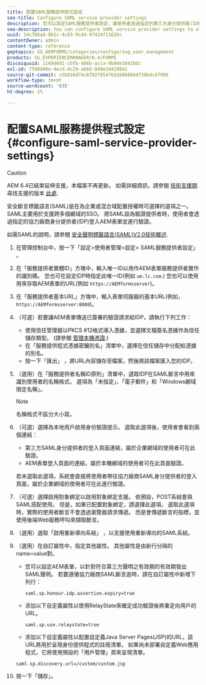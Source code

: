 ```yaml
---
title: 配置SAML服務提供程式設定
seo-title: Configure SAML service provider settings
description: 您可以設定SAML服務提供者設定，讓使用者透過指定的第三方身分提供者(IDP)登入及驗證AEM表單。
seo-description: You can configure SAML service provider settings to allow users to login and authenticate to AEM forms via a specified third-party identity provider (IDP).
uuid: 14c706ad-8b1c-4c03-9cd4-97424f2162bc
contentOwner: admin
content-type: reference
geptopics: SG_AEMFORMS/categories/configuring_user_management
products: SG_EXPERIENCEMANAGER/6.4/FORMS
discoiquuid: 1169d0d1-cbfb-486b-acca-9b9de3d410dc
exl-id: 7f80d46e-4ecd-4c29-abb5-949e2d429841
source-git-commit: c5b816d74c6f02f85476d16868844f39b4c47996
workflow-type: tm+mt
source-wordcount: '635'
ht-degree: 1%

---
```


# 配置SAML服務提供程式設定{#configure-saml-service-provider-settings}

>[!CAUTION]
>
>AEM 6.4已結束延伸支援，本檔案不再更新。 如需詳細資訊，請參閱 [技術支援期](https://helpx.adobe.com//tw/support/programs/eol-matrix.html). 尋找支援的版本 [此處](https://experienceleague.adobe.com/docs/).

安全斷言標籤語言(SAML)是在為企業或混合域配置授權時可選擇的選項之一。 SAML主要用於支援跨多個網域的SSO。 將SAML設為驗證提供者時，使用者會透過指定的協力廠商身分提供者(IDP)登入AEM表單並進行驗證。

如需SAML的說明，請參閱 [安全聲明標籤語言(SAML)V2.0技術概述](https://www.oasis-open.org/committees/download.php/20645/sstc-saml-tech-overview-2%200-draft-10.pdf).

1. 在管理控制台中，按一下「設定>使用者管理>設定> SAML服務提供者設定」 。
1. 在「服務提供者實體ID」方塊中，輸入唯一ID以用作AEM表單服務提供者實作的識別碼。 您也可在設定IDP時指定此唯一ID(例如 `um.lc.com`.) 您也可以使用用來存取AEM表單的URL(例如 `https://AEMformsserver`)。
1. 在「服務提供者基本URL」方塊中，輸入表單伺服器的基本URL(例如， `https://AEMformsserver:8080`)。
1. （可選）若要讓AEM表單傳送已簽署的驗證請求給IDP，請執行下列工作：

   * 使用信任管理器以PKCS #12格式導入憑據，並選擇文檔簽名憑據作為信任儲存類型。 (請參閱 [管理本機憑證](/help/forms/using/admin-help/local-credentials.md#managing-local-credentials).)
   * 在「服務提供程式憑據密鑰別名」清單中，選擇在信任儲存中分配給憑據的別名。
   * 按一下「匯出」 ，將URL內容儲存至檔案，然後將該檔案匯入您的IDP。

1. （選用）在「服務提供者名稱ID原則」清單中，選取IDP在SAML斷言中用來識別使用者的名稱格式。 選項為「未指定」、「電子郵件」和「Windows網域限定名稱」。

   >[!NOTE]
   >
   >名稱格式不區分大小寫。

1. （可選）選擇為本地用戶啟用身份驗證提示。 選取此選項後，使用者會看到兩個連結：

   * 第三方SAML身分提供者的登入頁面連結，屬於企業網域的使用者可在此驗證。
   * AEM表單登入頁面的連結，屬於本機網域的使用者可在此頁面驗證。

   若未選取此選項，系統會直接將使用者帶往協力廠商SAML身分提供者的登入頁面，屬於企業網域的使用者可在此進行驗證。

1. （可選）選擇啟用對象綁定以啟用對象綁定支援。 依預設，POST系結會與SAML搭配使用。 但是，如果已配置對象綁定，請選擇此選項。 選取此選項時，實際的使用者斷言不會透過瀏覽器請求傳遞。 而是會傳遞斷言的指標，並使用後端Web服務呼叫來擷取斷言。
1. （選用）選取「啟用重新導向系結」 ，以支援使用重新導向的SAML系結。
1. （選用）在自訂屬性中，指定其他屬性。 其他屬性是由新行分隔的name=value對。

   * 您可以設定AEM表單，以針對符合第三方聲明之有效期的有效期發出SAML聲明。 若要遵循協力廠商SAML斷言逾時，請在自訂屬性中新增下列行：

      `saml.sp.honour.idp.assertion.expiry=true`

   * 添加以下自定義屬性以使用RelayState來確定成功驗證後將重定向用戶的URL。

      `saml.sp.use.relaystate=true`

   * 添加以下自定義屬性以配置自定義Java Server Pages(JSP)的URL，該URL將用於呈現身份提供程式的註冊清單。 如果尚未部署自定義Web應用程式，它將使用預設的「用戶管理」頁來呈現清單。

   `saml.sp.discovery.url=/custom/custom.jsp`

1. 按一下「儲存」。
